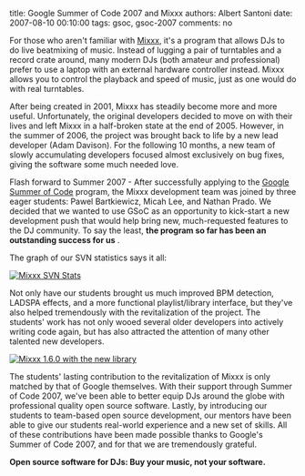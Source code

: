 title: Google Summer of Code 2007 and Mixxx
authors: Albert Santoni
date: 2007-08-10 00:10:00
tags: gsoc, gsoc-2007
comments: no

For those who aren't familiar with [Mixxx](http://mixxx.sf.net/), it's a program that allows DJs to do live beatmixing of music.
Instead of lugging a pair of turntables and a record crate around, many modern DJs (both amateur and professional) prefer to use a laptop with an external hardware controller instead.
Mixxx allows you to control the playback and speed of music, just as one would do with real turntables.

After being created in 2001, Mixxx has steadily become more and more useful.
Unfortunately, the original developers decided to move on with their lives and left Mixxx in a half-broken state at the end of 2005.
However, in the summer of 2006, the project was brought back to life by a new lead developer (Adam Davison).
For the following 10 months, a new team of slowly accumulating developers focused almost exclusively on bug fixes, giving the software some much needed love.

Flash forward to Summer 2007 - After successfully applying to the [Google Summer of Code](http://code.google.com/soc) program, the Mixxx development team was joined by three eager students: Pawel Bartkiewicz, Micah Lee, and Nathan Prado.
We decided that we wanted to use GSoC as an opportunity to kick-start a new development push that would help bring new, much-requested features to the DJ community.
To say the least, **the program so far has been an outstanding success for us** .

The graph of our SVN statistics says it all:

[![Mixxx SVN Stats]({static}/images/news/mixxxsvnstats.png)]({static}/images/news/mixxxsvnstats.png)

Not only have our students brought us much improved BPM detection, LADSPA effects, and a more functional playlist/library interface, but they've also helped tremendously with the revitalization of the project.
The students' work has not only wooed several older developers into actively writing code again, but has also attracted the attention of many other talented new developers.


[![Mixxx 1.6.0 with the new library]({static}/images/news/Screenshot-Mixxx-1.6.0beta1-1.png)]({static}/images/news/Screenshot-Mixxx-1.6.0beta1-1.png)

The students' lasting contribution to the revitalization of Mixxx is only matched by that of Google themselves.
With their support through Summer of Code 2007, we've been able to better equip DJs around the globe with professional quality open source software.
Lastly, by introducing our students to team-based open source development, our mentors have been able to give our students real-world experience and a new set of skills.
All of these contributions have been made possible thanks to Google's Summer of Code 2007, and for that we are tremendously grateful.

**Open source software for DJs: Buy your music, not your software.**
